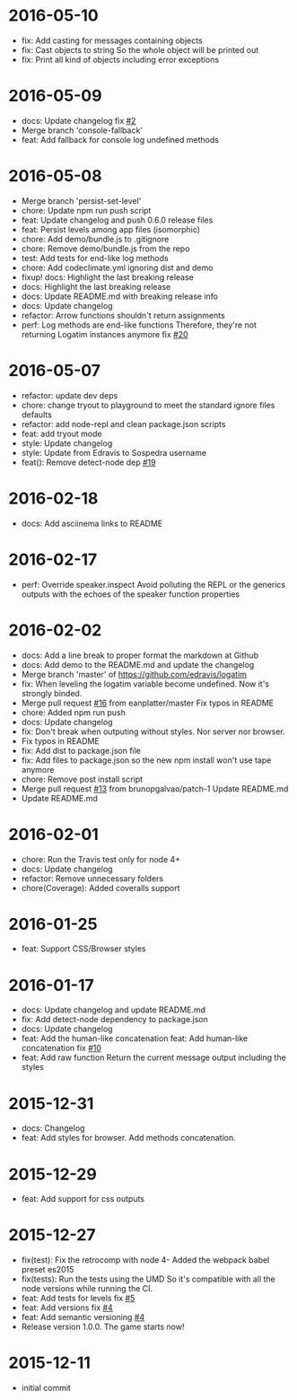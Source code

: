2016-05-10
==========

  * fix: Add casting for messages containing objects
  * fix: Cast objects to string
    So the whole object will be printed out
  * fix: Print all kind of objects including error exceptions

2016-05-09
==========

  * docs: Update changelog
    fix [#2](https://github.com/edravis/logatim/issues/2)
  * Merge branch 'console-fallback'
  * feat: Add fallback for console log undefined methods

2016-05-08
==========

  * Merge branch 'persist-set-level'
  * chore: Update npm run push script
  * feat: Update changelog and push 0.6.0 release files
  * feat: Persist levels among app files (isomorphic)
  * chore: Add demo/bundle.js to .gitignore
  * chore: Remove demo/bundle.js from the repo
  * test: Add tests for end-like log methods
  * chore: Add codeclimate.yml ignoring dist and demo
  * fixup! docs: Highlight the last breaking release
  * docs: Highlight the last breaking release
  * docs: Update README.md with breaking release info
  * docs: Update changelog
  * refactor: Arrow functions shouldn't return assignments
  * perf: Log methods are end-like functions
    Therefore, they're not returning Logatim instances anymore
    fix [#20](https://github.com/edravis/logatim/issues/20)

2016-05-07
==========

  * refactor: update dev deps
  * chore: change tryout to playground to meet the standard ignore files defaults
  * refactor: add node-repl and clean package.json scripts
  * feat: add tryout mode
  * style: Update changelog
  * style: Update from Edravis to Sospedra username
  * feat(): Remove detect-node dep
    [#19](https://github.com/edravis/logatim/issues/19)

2016-02-18
==========

  * docs: Add asciinema links to README

2016-02-17
==========

  * perf: Override speaker.inspect
    Avoid polluting the REPL or the generics outputs with the echoes of the speaker function properties

2016-02-02
==========

  * docs: Add a line break to proper format the markdown at Github
  * docs: Add demo to the README.md and update the changelog
  * Merge branch 'master' of https://github.com/edravis/logatim
  * fix: When leveling the logatim variable become undefined. Now it's strongly binded.
  * Merge pull request [#16](https://github.com/edravis/logatim/issues/16) from eanplatter/master
    Fix typos in README
  * chore: Added npm run push
  * docs: Update changelog
  * fix: Don't break when outputing without styles. Nor server nor browser.
  * Fix typos in README
  * fix: Add dist to package.json file
  * fix: Add files to package.json so the new npm install won't use tape anymore
  * chore: Remove post install script
  * Merge pull request [#13](https://github.com/edravis/logatim/issues/13) from brunopgalvao/patch-1
    Update README.md
  * Update README.md

2016-02-01
==========

  * chore: Run the Travis test only for node 4+
  * docs: Update changelog
  * refactor: Remove unnecessary folders
  * chore(Coverage): Added coveralls support

2016-01-25
==========

  * feat: Support CSS/Browser styles

2016-01-17
==========

  * docs: Update changelog and update README.md
  * fix: Add detect-node dependency to package.json
  * docs: Update changelog
  * feat: Add the human-like concatenation
    feat: Add human-like concatenation
    fix [#10](https://github.com/edravis/logatim/issues/10)
  * feat: Add raw function
    Return the current message output including the styles

2015-12-31
==========

  * docs: Changelog
  * feat: Add styles for browser. Add methods concatenation.

2015-12-29
==========

  * feat: Add support for css outputs

2015-12-27
==========

  * fix(test): Fix the retrocomp with node 4-
    Added the webpack babel preset es2015
  * fix(tests): Run the tests using the UMD
    So it's compatible with all the node versions while running the CI.
  * feat: Add tests for levels
    fix [#5](https://github.com/edravis/logatim/issues/5)
  * feat: Add versions
    fix [#4](https://github.com/edravis/logatim/issues/4)
  * feat: Add semantic versioning
    [#4](https://github.com/edravis/logatim/issues/4)
  * Release version 1.0.0. The game starts now!

2015-12-11
==========

  * initial commit
